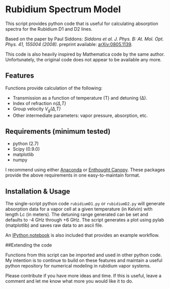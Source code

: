 # Rubidium Spectrum Model
This script provides python code that is useful for calculating absorption spectra for the Rubidium D1 and D2 lines.

Based on the paper by Paul Siddons:
*Siddons et al. J. Phys. B: At. Mol. Opt. Phys. 41, 155004 (2008).*
preprint available: [arXiv:0805.1139](http://arxiv.org/abs/0805.1139).

This code is also heavily inspired by Mathematica code by the same author. Unfortunately, the original code does not appear to be available any more.


## Features
Functions provide calculation of the following:
 - Transmission as a function of temperature (T) and detuning (∆).
 - Index of refraction *n(∆,T)*
 - Group velocity *V<sub>g</sub>(∆,T)*
 - Other intermediate parameters: vapor pressure, absorption, etc.

## Requirements (minimum tested)

 - python (2.7)
 - Scipy (0.9.0)
 - matplotlib 
 - numpy

I recommend using either [Anaconda](https://store.continuum.io/cshop/anaconda/) or [Enthought Canopy](https://store.enthought.com). These packages provide the above requirements in one easy-to-maintain format.

## Installation & Usage

The single-script python code `rubidiumD1.py` or `rubidiumD2.py` will generate absorption data for a vapor cell at a given temperature (in Kelvin) with length Lc (in meters). The detuning range generated can be set and defaults to -4 GHz through +6 GHz. The script generates a plot using pylab (matplotlib) and saves raw data to an ascii file.

An [IPython notebook](http://nbviewer.ipython.org/github/DawesLab/rubidium/blob/master/Rubidium%20Vapor.ipynb) is also included that provides an example workflow.

##Extending the code

Functions from this script can be imported and used in other python code. My intention is to continue to build on these features and maintain a useful python repository for numerical modeling in rubidium vapor systems.

Please contribute if you have more ideas and time. If this is useful, leave a comment and let me know what more you would like it to do.
